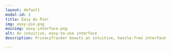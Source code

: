 ```yaml
---
layout: default
modal-id: 2
title: Easy As Pie!
img: easy-pie.png
mainimg: easy-interface.png
alt: An intuitive, easy-to-use interface
description: PrivacyTracker boasts an intuitive, hassle-free interface. Everything you want to do is just a click away, and there are no confusing menus or dialogs. All of PrivacyTracker's functionality is efficiently organized into easily accessible sections, which are seamlessly loaded when you want them. In addition, PrivacyTracker launches a wonderful tutorial the first time you use it, explaining exactly how to use it and where everything is. There are helpful descriptions of the tracking ecosystem throughout the interface, without any meaningless jargon. And, perhaps most importantly, PrivacyTracker looks really good, drawing you in to use it. Window elements load quickly, but with subtle transitions, and information slides in and out of your view to provide a crucial sense of context in the interface. Overall, PrivacyTracker's excellent design allows you to learn about a complex topic and take action without unnecessary confusion, all wrapped in a beautiful package.

---
```

